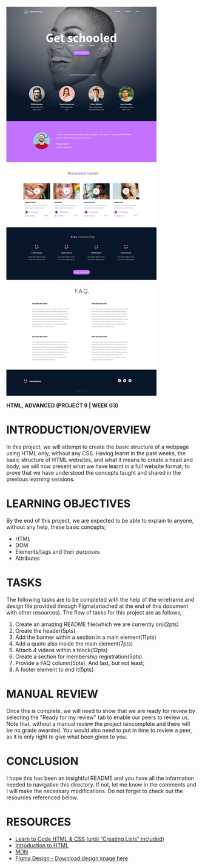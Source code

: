 ![Alt text](<ALX figma-1.jpg>)

**HTML, ADVANCED (PROJECT 9 | WEEK 03)**

# INTRODUCTION/OVERVIEW

In this project, we will attempt to create the basic structure of a webpage using HTML only, without any CSS. Having learnt in the past weeks, the basic structure of HTML websites, and what it means to create a head and body, we will now present what we have learnt in a full website format, to prove that we have understood the concepts taught and shared in the previous learning sessions.

# LEARNING OBJECTIVES

By the end of this project, we are expected to be able to explain to anyone, without any help, these basic concepts;

- HTML
- DOM
- Elements/tags and their purposes
- Attributes

# TASKS

The following tasks are to be completed with the help of the wireframe and design file provided through Figma(attached at the end of this document with other resources). The flow of tasks for this project are as follows;

1. Create an amazing README file(which we are currently on)(2pts)
2. Create the header(5pts)
3. Add the banner within a section in a main element(11pts)
4. Add a quote also inside the main element(7pts)
5. Attach 4 videos within a block(12pts)
6. Create a section for membership registration(5pts)
7. Provide a FAQ column(5pts). And last, but not least;
8. A footer element to end it(5pts)

# MANUAL REVIEW

Once this is complete, we will need to show that we are ready for review by selecting the "Ready for my review" tab to enable our peers to review us. Note that, without a manual review the project isincomplete and there will be no grade awarded. You would also need to put in time to review a peer, as it is only right to give what been given to you.

# CONCLUSION

I hope this has been an insightful README and you have all the information needed to navigative this directory. If not, let me know in the comments and I will make the necessary modifications. Do not forget to check out the resources referenced below.

# RESOURCES

- [Learn to Code HTML & CSS (until “Creating Lists” included)](https://learn.shayhowe.com/html-css/)
- [Introduction to HTML](https://developer.mozilla.org/en-US/docs/Learn/HTML/Introduction_to_HTML)
- [MDN](https://developer.mozilla.org/en-US/)
- [Figma Design - Download design image here](https://intranet.alxswe.com/rltoken/LTAnuL7o_w6kq8u9hUicgg)
